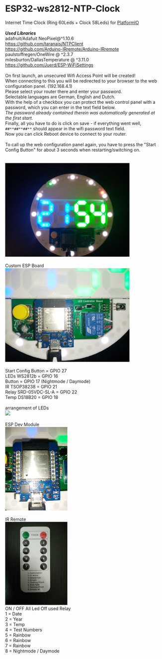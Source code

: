 # ESP32-ws2812-NTP-Clock<br>
Internet Time Clock (Ring 60Leds + Clock 58Leds) for <a href="https://platformio.org/?utm_source=platformio&utm_medium=piohome" target="_blank">PlatformIO</a><br>
<br>
***Used Libraries***<br>
	adafruit/Adafuit NeoPixel@^1.10.6<br>
	https://github.com/taranais/NTPClient<br>
	https://github.com/Arduino-IRremote/Arduino-IRremote<br>
	paulstoffregen/OneWire @ ^2.3.7<br>
	milesburton/DallasTemperature @ ^3.11.0<br>
	https://github.com/Juerd/ESP-WiFiSettings<br>
	<br>
On first launch, an unsecured Wifi Access Point will be created!<br>
When connecting to this you will be redirected to your browser to the web configuration panel. (192.168.4.1)<br>
Please select your router there and enter your password.<br>
Selectable languages are German, English and Dutch.<br>
With the help of a checkbox you can protect the web control panel with a password, which you can enter in the text field below.<br>
*The password already contained therein was automatically generated at the first start.*<br>
Finally, all you have to do is click on save - if everything went well, `##**##**##**` should appear in the wifi password text field.<br>
Now you can click Reboot device to connect to your router.<br>
<br>
To call up the web configuration panel again, you have to press the "Start Config Button" for about 3 seconds when restarting/switching on. <br>
<br> 
<br>
<img src="/images/ESP32_WS2812b_Uhr.jpg" width="400px"><br>
<br>
Custom ESP Board<br>
<img src="/images/board.jpg" width="400px"><br>
<br>
Start Config Button   = GPIO 27<br>
LEDs WS2812b          = GPIO 16<br>
Button                = GPIO 17 (Nightmode / Daymode)<br>
IR TSOP38238          = GPIO 21<br>
Relay SRD-05VDC-SL-A  = GPIO 22<br>
Temp DS18B20          = GPIO 18<br>
<br>
arrangement of LEDs<br>
<img src="/images/LED_order.jpg" width="400px"><br>
<br>
ESP Dev Module<br>
<img src="/images/ESP32_d1_mini.jpg" width="200px"><br>
<br>
IR Remote<br>
<img src="/images/IR_Remote.jpg" width="200px"><br>
ON / OFF All Led Off used Relay<br>
1 = Date<br>
2 = Year<br>
3 = Temp<br>
4 = Test Numbers<br>
5 = Rainbow <br>
6 = Rainbow<br>
7 = Rainbow<br>
8 = Nightmode / Daymode<br>

